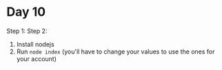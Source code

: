 # Day 10

Step 1:
Step 2:

1. Install nodejs
2. Run `node index` (you'll have to change your values to use the ones for your account)
